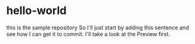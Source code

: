 # hello-world
this is the sample repository
So I'll just start by adding this sentence and see how I can get it to commit.
I'll take a look at the Preview first.
